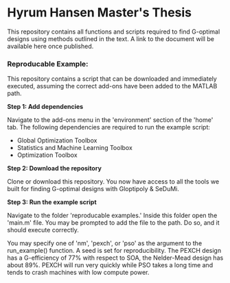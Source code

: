 # **Hyrum Hansen Master's Thesis**

This repository contains all functions and scripts required to find G-optimal designs using methods outlined in the text. A link to the document will be available here once published. 

### Reproducable Example:

This repository contains a script that can be downloaded and immediately executed, assuming the correct add-ons have been added to the MATLAB path. 

**Step 1: Add dependencies**

Navigate to the add-ons menu in the 'environment' section of the 'home' tab. The following dependencies are required to run the example script:
   - Global Optimization Toolbox
   - Statistics and Machine Learning Toolbox
   - Optimization Toolbox


**Step 2: Download the repository**

Clone or download this repository. You now have access to all the tools we built for finding G-optimal designs with Gloptipoly & SeDuMi.

**Step 3: Run the example script**

Navigate to the folder 'reproducable examples.' Inside this folder open the 'main.m' file. You may be prompted to add the file to the path. Do so, and it should execute correctly. 

You may specify one of 'nm', 'pexch', or 'pso' as the argument to the run_example() function. A seed is set for reproducibility. The PEXCH design has a G-efficiency of 77% with respect to SOA, the Nelder-Mead design has about 89%. PEXCH will run very quickly while PSO takes a long time and tends to crash machines with low compute power. 
